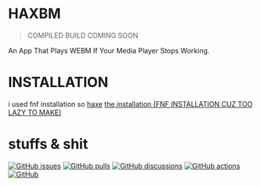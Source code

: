 # HAXBM

> COMPILED BUILD COMING SOON

An App That Plays WEBM If Your Media Player Stops Working.

# INSTALLATION
i used fnf installation so
[haxe](https://haxe.org/)
[the installation (FNF INSTALLATION CUZ TOO LAZY TO MAKE)](https://gamebanana.com/tuts/13935)
# stuffs & shit
[![GitHub issues](https://img.shields.io/github/issues/bambitheone82112/HAXBM)](https://github.com/bambitheone82112/HAXBM/issues)
[![GitHub pulls](https://img.shields.io/github/issues/bambitheone82112/HAXBM)](https://github.com/bambitheone82112/HAXBM/pulls)
[![GitHub discussions](https://img.shields.io/github/issues/bambitheone82112/HAXBM)](https://github.com/bambitheone82112/HAXBM/discussions)
[![GitHub actions](https://img.shields.io/github/issues/bambitheone82112/HAXBM)](https://github.com/bambitheone82112/HAXBM/actions)
[![GitHub](https://img.shields.io/github/issues/bambitheone82112/HAXBM)](https://github.com/bambitheone82112/HAXBM/)
